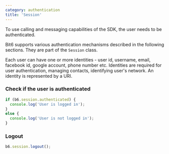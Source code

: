 ```yaml
---
category: authentication
title: 'Session'
---
```


To use calling and messaging capabilities of the SDK, the user needs to be authenticated. 

Bit6 supports various authentication mechanisms described in the following sections. They are part of the `Session` class.

Each user can have one or more identities - user id, username, email, facebook id, google account, phone number etc. Identities are required for user authentication, managing contacts, identifying user's network. An identity is represented by a URI.

### Check if the user is authenticated

```js
if (b6.session.authenticated) {
  console.log('User is logged in');
}
else {
  console.log('User is not logged in');
}
```

### Logout

```js
b6.session.logout();
```
